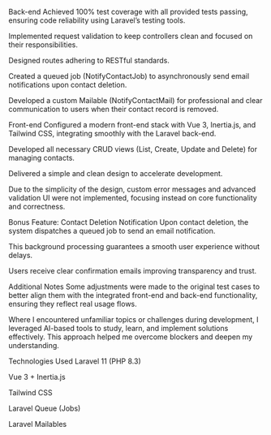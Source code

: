 Back-end
Achieved 100% test coverage with all provided tests passing, ensuring code reliability using Laravel’s testing tools.

Implemented request validation to keep controllers clean and focused on their responsibilities.

Designed routes adhering to RESTful standards.

Created a queued job (NotifyContactJob) to asynchronously send email notifications upon contact deletion.

Developed a custom Mailable (NotifyContactMail) for professional and clear communication to users when their contact record is removed.


Front-end
Configured a modern front-end stack with Vue 3, Inertia.js, and Tailwind CSS, integrating smoothly with the Laravel back-end.

Developed all necessary CRUD views (List, Create, Update and Delete) for managing contacts.

Delivered a simple and clean design to accelerate development.

Due to the simplicity of the design, custom error messages and advanced validation UI were not implemented, focusing instead on core functionality and correctness.


Bonus Feature: Contact Deletion Notification
Upon contact deletion, the system dispatches a queued job to send an email notification.

This background processing guarantees a smooth user experience without delays.

Users receive clear confirmation emails improving transparency and trust.

Additional Notes
Some adjustments were made to the original test cases to better align them with the integrated front-end and back-end functionality, ensuring they reflect real usage flows.

Where I encountered unfamiliar topics or challenges during development, I leveraged AI-based tools to study, learn, and implement solutions effectively. This approach helped me overcome blockers and deepen my understanding.


Technologies Used
Laravel 11 (PHP 8.3)

Vue 3 + Inertia.js

Tailwind CSS

Laravel Queue (Jobs)

Laravel Mailables